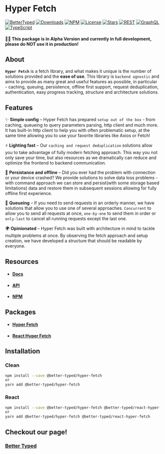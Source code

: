 # Hyper Fetch

[![BetterTyped](https://badgen.net/badge/icon/Created%20by%20BetterTyped?label&color=black&labelColor=black)](https://bettertyped.com)
[![Downloads](https://img.shields.io/npm/dm/@better-typed/hyper-fetch)](https://www.npmjs.com/package/@better-typed/hyper-fetch)
[![NPM](https://img.shields.io/npm/v/@better-typed/hyper-fetch.svg)](https://www.npmjs.com/package/@better-typed/hyper-fetch)
[![License](https://badgen.net/github/license/BetterTyped/hyper-fetch)](https://github.com/BetterTyped/hyper-fetch/blob/main/License.md)
[![Stars](https://badgen.net/github/stars/BetterTyped/hyper-fetch?color=green&icon=github)](https://github.com/BetterTyped/hyper-fetch)
[![REST](https://img.shields.io/badge/-REST-informational?logo=telegram)](https://github.com/BetterTyped/hyper-fetch)
[![GraphQL](https://img.shields.io/badge/-GraphQL-E10098?logo=graphql&logoColor=white)](https://github.com/BetterTyped/hyper-fetch)
[![TypeScript](https://img.shields.io/badge/typescript-%23007ACC.svg?logo=typescript&logoColor=white)](https://github.com/BetterTyped/hyper-fetch)

#### 🚧🚧 This package is in Alpha Version and currently in full development, please do NOT use it in production!

## About

**`Hyper Fetch`** is a fetch library, and what makes it unique is the number of solutions provided and the **ease of
use**. This library is `backend agnostic` and aims to provide as many great and useful features as possible, in
particular - caching, queuing, persistence, offline first support, request deduplication, authentication, easy progress
tracking, structure and architecture solutions.

## Features

✨ **Simple config** – Hyper Fetch has prepared `setup out of the box` - from caching, queueing to query parameters
parsing, http client and much more. It has built-in http client to help you with often problematic setup, at the same
time allowing you to use your favorite libraries like Axios or Fetch!

⚡️ **Lighting fast** – Our `caching and request deduplication` solutions allow you to take advantage of fully modern
fetching approach. This way you not only save your time, but also resources as we dramatically can reduce and optimize
the frontend to backend communication.

🚀 **Persistance and offline** – Did you ever had the problem with connection or your device crashed? We provide
solutions to solve data loss problems - with command approach we can store and persist(with some storage based
limitations) data and restore them in subsequent sessions allowing for fully offline first experience.

💎 **Queueing** – If you need to send requests in an orderly manner, we have solutions that allow you to use one of
several approaches. `Concurrent` to allow you to send all requests at once, `one-by-one` to send them in order or
`only-last` to cancel all running requests except the last one.

🌍 **Opinionated** – Hyper Fetch was built with architecture in mind to tackle multiple problems at once. By observing
the fetch approach and setup creation, we have developed a structure that should be readable by everyone.

## Resources

- #### [Docs](https://hyperfetch.bettertyped.com/)
- #### [API](https://hyperfetch.bettertyped.com/api/)
- #### [NPM](https://www.npmjs.com/package/@better-typed/hyper-fetch)

## Packages

- #### [Hyper Fetch](https://github.com/BetterTyped/hyper-fetch/tree/main/packages/core)
- #### [React Hyper Fetch](https://github.com/BetterTyped/hyper-fetch/tree/main/packages/react)

## Installation

### Clean

```bash
npm install --save @better-typed/hyper-fetch
or
yarn add @better-typed/hyper-fetch
```

### React

```bash
npm install --save @better-typed/hyper-fetch @better-typed/react-hyper-fetch
or
yarn add @better-typed/hyper-fetch @better-typed/react-hyper-fetch
```

## Checkout our page!

### [Better Typed](https://bettertyped.com/docs/Overview)
